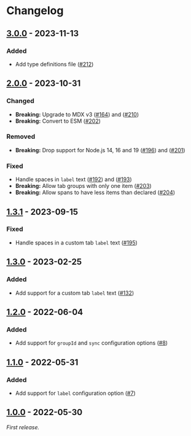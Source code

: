 # Changelog

## [3.0.0] - 2023-11-13

### Added

- Add type definitions file ([#212](https://github.com/mrazauskas/docusaurus-remark-plugin-tab-blocks/pull/212))

## [2.0.0] - 2023-10-31

### Changed

- **Breaking:** Upgrade to MDX v3 ([#164](https://github.com/mrazauskas/docusaurus-remark-plugin-tab-blocks/pull/164)) and ([#210](https://github.com/mrazauskas/docusaurus-remark-plugin-tab-blocks/pull/210))
- **Breaking:** Convert to ESM ([#202](https://github.com/mrazauskas/docusaurus-remark-plugin-tab-blocks/pull/202))

### Removed

- **Breaking:** Drop support for Node.js 14, 16 and 19 ([#196](https://github.com/mrazauskas/docusaurus-remark-plugin-tab-blocks/pull/196)) and ([#201](https://github.com/mrazauskas/docusaurus-remark-plugin-tab-blocks/pull/201))

### Fixed

- Handle spaces in `label` text ([#192](https://github.com/mrazauskas/docusaurus-remark-plugin-tab-blocks/pull/192)) and ([#193](https://github.com/mrazauskas/docusaurus-remark-plugin-tab-blocks/pull/193))
- **Breaking:** Allow tab groups with only one item ([#203](https://github.com/mrazauskas/docusaurus-remark-plugin-tab-blocks/pull/203))
- **Breaking:** Allow spans to have less items than declared ([#204](https://github.com/mrazauskas/docusaurus-remark-plugin-tab-blocks/pull/204))

## [1.3.1] - 2023-09-15

### Fixed

- Handle spaces in a custom tab `label` text ([#195](https://github.com/mrazauskas/docusaurus-remark-plugin-tab-blocks/pull/195))

## [1.3.0] - 2023-02-25

### Added

- Add support for a custom tab `label` text ([#132](https://github.com/mrazauskas/docusaurus-remark-plugin-tab-blocks/pull/132))

## [1.2.0] - 2022-06-04

### Added

- Add support for `groupId` and `sync` configuration options ([#8](https://github.com/mrazauskas/docusaurus-remark-plugin-tab-blocks/pull/8))

## [1.1.0] - 2022-05-31

### Added

- Add support for `label` configuration option ([#7](https://github.com/mrazauskas/docusaurus-remark-plugin-tab-blocks/pull/7))

## [1.0.0] - 2022-05-30

_First release._

[3.0.0]: https://github.com/mrazauskas/docusaurus-remark-plugin-tab-blocks/releases/tag/v3.0.0
[2.0.0]: https://github.com/mrazauskas/docusaurus-remark-plugin-tab-blocks/releases/tag/v2.0.0
[1.3.1]: https://github.com/mrazauskas/docusaurus-remark-plugin-tab-blocks/releases/tag/v1.3.1
[1.3.0]: https://github.com/mrazauskas/docusaurus-remark-plugin-tab-blocks/releases/tag/v1.3.0
[1.2.0]: https://github.com/mrazauskas/docusaurus-remark-plugin-tab-blocks/releases/tag/v1.2.0
[1.1.0]: https://github.com/mrazauskas/docusaurus-remark-plugin-tab-blocks/releases/tag/v1.1.0
[1.0.0]: https://github.com/mrazauskas/docusaurus-remark-plugin-tab-blocks/releases/tag/v1.0.0
